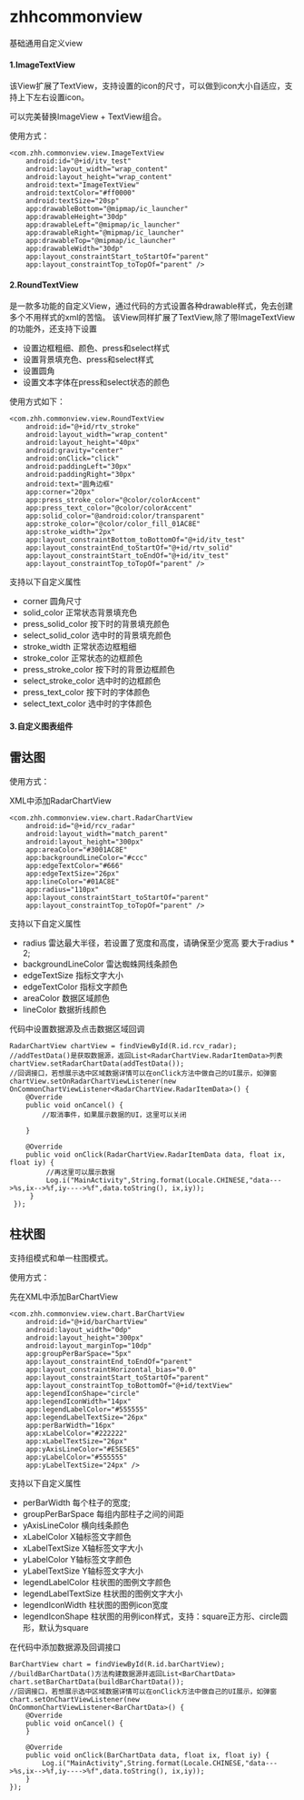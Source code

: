 # zhhcommonview
基础通用自定义view

#### 1.ImageTextView ####

该View扩展了TextView，支持设置的icon的尺寸，可以做到icon大小自适应，支持上下左右设置icon。

可以完美替换ImageView + TextView组合。

使用方式：

	<com.zhh.commonview.view.ImageTextView
        android:id="@+id/itv_test"
        android:layout_width="wrap_content"
        android:layout_height="wrap_content"
        android:text="ImageTextView"
        android:textColor="#ff0000"
        android:textSize="20sp"
        app:drawableBottom="@mipmap/ic_launcher"
        app:drawableHeight="30dp"
        app:drawableLeft="@mipmap/ic_launcher"
        app:drawableRight="@mipmap/ic_launcher"
        app:drawableTop="@mipmap/ic_launcher"
        app:drawableWidth="30dp"
        app:layout_constraintStart_toStartOf="parent"
        app:layout_constraintTop_toTopOf="parent" />

#### 2.RoundTextView ####

是一款多功能的自定义View，通过代码的方式设置各种drawable样式，免去创建多个不用样式的xml的苦恼。
该View同样扩展了TextView,除了带ImageTextView的功能外，还支持下设置

- 设置边框粗细、颜色、press和select样式
- 设置背景填充色、press和select样式
- 设置圆角
- 设置文本字体在press和select状态的颜色
	
使用方式如下：

    <com.zhh.commonview.view.RoundTextView
        android:id="@+id/rtv_stroke"
        android:layout_width="wrap_content"
        android:layout_height="40px"
        android:gravity="center"
        android:onClick="click"
        android:paddingLeft="30px"
        android:paddingRight="30px"
        android:text="圆角边框"
        app:corner="20px"
        app:press_stroke_color="@color/colorAccent"
        app:press_text_color="@color/colorAccent"
        app:solid_color="@android:color/transparent"
        app:stroke_color="@color/color_fill_01AC8E"
        app:stroke_width="2px"
        app:layout_constraintBottom_toBottomOf="@+id/itv_test"
        app:layout_constraintEnd_toStartOf="@+id/rtv_solid"
        app:layout_constraintStart_toEndOf="@+id/itv_test"
        app:layout_constraintTop_toTopOf="parent" />

支持以下自定义属性

- corner 圆角尺寸
- solid_color 正常状态背景填充色
- press_solid_color 按下时的背景填充颜色
- select_solid_color 选中时的背景填充颜色
- stroke_width 正常状态边框粗细
- stroke_color 正常状态的边框颜色
- press_stroke_color 按下时的背景边框颜色
- select_stroke_color 选中时的边框颜色
- press_text_color 按下时的字体颜色
- select_text_color 选中时的字体颜色


#### 3.自定义图表组件 ####

雷达图
-------------
    
使用方式：

XML中添加RadarChartView

    <com.zhh.commonview.view.chart.RadarChartView
        android:id="@+id/rcv_radar"
        android:layout_width="match_parent"
        android:layout_height="300px"
        app:areaColor="#3001AC8E"
        app:backgroundLineColor="#ccc"
        app:edgeTextColor="#666"
        app:edgeTextSize="26px"
        app:lineColor="#01AC8E"
        app:radius="110px"
        app:layout_constraintStart_toStartOf="parent"
        app:layout_constraintTop_toTopOf="parent" />

支持以下自定义属性

- radius 雷达最大半径，若设置了宽度和高度，请确保至少宽高 要大于radius * 2;
- backgroundLineColor 雷达蜘蛛网线条颜色
- edgeTextSize 指标文字大小
- edgeTextColor 指标文字颜色
- areaColor 数据区域颜色
- lineColor 数据折线颜色

代码中设置数据源及点击数据区域回调

    RadarChartView chartView = findViewById(R.id.rcv_radar);
	//addTestData()是获取数据源，返回List<RadarChartView.RadarItemData>列表
    chartView.setRadarChartData(addTestData());
	//回调接口，若想展示选中区域数据详情可以在onClick方法中做自己的UI展示，如弹窗
    chartView.setOnRadarChartViewListener(new OnCommonChartViewListener<RadarChartView.RadarItemData>() {
        @Override
        public void onCancel() {
            //取消事件，如果展示数据的UI，这里可以关闭

        }

        @Override
        public void onClick(RadarChartView.RadarItemData data, float ix, float iy) {
             //再这里可以展示数据
             Log.i("MainActivity",String.format(Locale.CHINESE,"data--->%s,ix-->%f,iy---->%f",data.toString(), ix,iy));
         }
     });


柱状图
-------------

支持组模式和单一柱图模式。

使用方式：

先在XML中添加BarChartView

    <com.zhh.commonview.view.chart.BarChartView
        android:id="@+id/barChartView"
        android:layout_width="0dp"
        android:layout_height="300px"
        android:layout_marginTop="10dp"
        app:groupPerBarSpace="5px"
        app:layout_constraintEnd_toEndOf="parent"
        app:layout_constraintHorizontal_bias="0.0"
        app:layout_constraintStart_toStartOf="parent"
        app:layout_constraintTop_toBottomOf="@+id/textView"
        app:legendIconShape="circle"
        app:legendIconWidth="14px"
        app:legendLabelColor="#555555"
        app:legendLabelTextSize="26px"
        app:perBarWidth="16px"
        app:xLabelColor="#222222"
        app:xLabelTextSize="26px"
        app:yAxisLineColor="#E5E5E5"
        app:yLabelColor="#555555"
        app:yLabelTextSize="24px" />


支持以下自定义属性

- perBarWidth 每个柱子的宽度;
- groupPerBarSpace 每组内部柱子之间的间距
- yAxisLineColor 横向线条颜色
- xLabelColor X轴标签文字颜色
- xLabelTextSize X轴标签文字大小
- yLabelColor Y轴标签文字颜色
- yLabelTextSize Y轴标签文字大小
- legendLabelColor 柱状图的图例文字颜色
- legendLabelTextSize 柱状图的图例文字大小
- legendIconWidth 柱状图的图例icon宽度
- legendIconShape 柱状图的用例icon样式，支持：square正方形、circle圆形，默认为square


在代码中添加数据源及回调接口

    BarChartView chart = findViewById(R.id.barChartView);
	//buildBarChartData()方法构建数据源并返回List<BarChartData>
    chart.setBarChartData(buildBarChartData());
	//回调接口，若想展示选中区域数据详情可以在onClick方法中做自己的UI展示，如弹窗
    chart.setOnChartViewListener(new OnCommonChartViewListener<BarChartData>() {
        @Override
        public void onCancel() {
        }

        @Override
        public void onClick(BarChartData data, float ix, float iy) {
            Log.i("MainActivity",String.format(Locale.CHINESE,"data--->%s,ix-->%f,iy---->%f",data.toString(), ix,iy));
        }
    });

